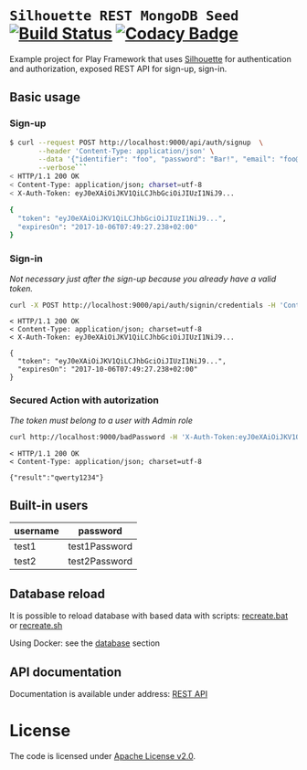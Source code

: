 # `Silhouette REST MongoDB Seed` [![Build Status](https://travis-ci.org/adamzareba/play-silhouette-rest-mongo.svg)](https://travis-ci.org/adamzareba/play-silhouette-rest-mongo) [![Codacy Badge](https://api.codacy.com/project/badge/Grade/a1b8de985fc54598be017babd09fa1d6)](https://www.codacy.com/app/adamzareba/play-silhouette-rest-mongo?utm_source=github.com&amp;utm_medium=referral&amp;utm_content=adamzareba/play-silhouette-rest-mongo&amp;utm_campaign=Badge_Grade)

Example project for Play Framework that uses [Silhouette](https://github.com/mohiva/play-silhouette) for authentication and authorization, exposed REST API for sign-up, sign-in.

## Basic usage

### Sign-up

```bash
$ curl --request POST http://localhost:9000/api/auth/signup  \
       --header 'Content-Type: application/json' \
       --data '{"identifier": "foo", "password": "Bar!", "email": "foo@bar.it", "firstName": "Foo", "lastName": "Bar"}' \
       --verbose```
< HTTP/1.1 200 OK
< Content-Type: application/json; charset=utf-8
< X-Auth-Token: eyJ0eXAiOiJKV1QiLCJhbGciOiJIUzI1NiJ9...

{
  "token": "eyJ0eXAiOiJKV1QiLCJhbGciOiJIUzI1NiJ9...",
  "expiresOn": "2017-10-06T07:49:27.238+02:00"
}
```

### Sign-in

_Not necessary just after the sign-up because you already have a valid token._

```bash
curl -X POST http://localhost:9000/api/auth/signin/credentials -H 'Content-Type: application/json' -d '{"identifier": "adam.zareba", "password": "this!Password!Is!Very!Very!Strong!"}' -v
```

```
< HTTP/1.1 200 OK
< Content-Type: application/json; charset=utf-8
< X-Auth-Token: eyJ0eXAiOiJKV1QiLCJhbGciOiJIUzI1NiJ9...

{
  "token": "eyJ0eXAiOiJKV1QiLCJhbGciOiJIUzI1NiJ9...",
  "expiresOn": "2017-10-06T07:49:27.238+02:00"
}
```

### Secured Action with autorization

_The token must belong to a user with Admin role_

```bash
curl http://localhost:9000/badPassword -H 'X-Auth-Token:eyJ0eXAiOiJKV1QiLCJhbGciOiJIUzI1NiJ9...' -v
```

```
< HTTP/1.1 200 OK
< Content-Type: application/json; charset=utf-8

{"result":"qwerty1234"}
```
## Built-in users

| username    | password        |
| ----------- |:---------------:|
| test1       | test1Password   |
| test2       | test2Password   |

## Database reload

It is possible to reload database with based data with scripts:
[recreate.bat](database/recreate.bat) or [recreate.sh](database/recreate.sh)

Using Docker: see the [database](./database) section

## API documentation

Documentation is available under address: [REST API](http://localhost:9000/docs)

# License

The code is licensed under [Apache License v2.0](http://www.apache.org/licenses/LICENSE-2.0). 
